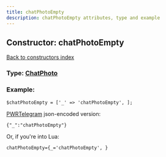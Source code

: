 ```yaml
---
title: chatPhotoEmpty
description: chatPhotoEmpty attributes, type and example
---
```

## Constructor: chatPhotoEmpty  
[Back to constructors index](index.md)






### Type: [ChatPhoto](../types/ChatPhoto.md)


### Example:

```
$chatPhotoEmpty = ['_' => 'chatPhotoEmpty', ];
```  

[PWRTelegram](https://pwrtelegram.xyz) json-encoded version:

```
{"_":"chatPhotoEmpty"}
```


Or, if you're into Lua:  


```
chatPhotoEmpty={_='chatPhotoEmpty', }

```


